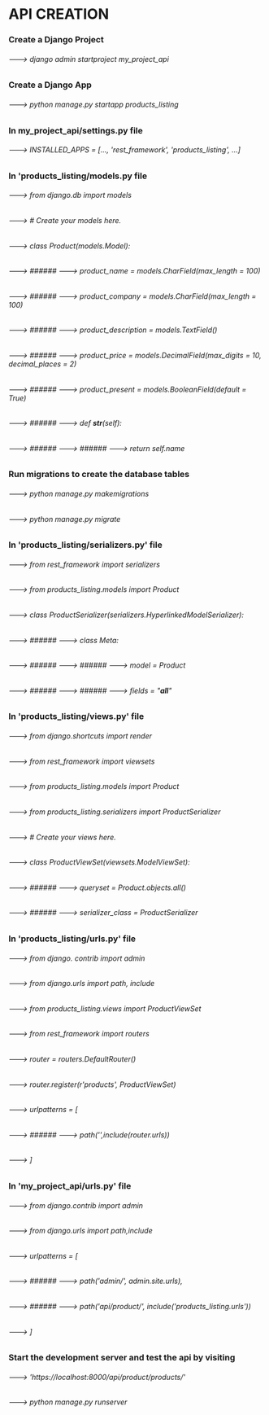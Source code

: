 # API CREATION
### Create a Django Project
###### ---> django admin startproject my_project_api
### Create a Django App
###### ---> python manage.py startapp products_listing
### In my_project_api/settings.py file
###### ---> INSTALLED_APPS = [..., 'rest_framework', 'products_listing', ...]
### In 'products_listing/models.py file
###### ---> from django.db import models
###### ---> # Create your models here.
###### ---> class Product(models.Model):
###### --->     ###### ---> product_name = models.CharField(max_length = 100)
###### --->     ###### ---> product_company = models.CharField(max_length = 100)
###### --->     ###### ---> product_description = models.TextField()
###### --->     ###### ---> product_price = models.DecimalField(max_digits = 10, decimal_places = 2)
###### --->     ###### ---> product_present = models.BooleanField(default = True)
###### --->     ###### ---> def __str__(self):
###### --->     ###### --->     ###### ---> return self.name
### Run migrations to create the database tables
###### ---> python manage.py makemigrations
###### ---> python manage.py migrate
### In 'products_listing/serializers.py' file
###### ---> from rest_framework import serializers
###### ---> from products_listing.models import Product
###### ---> class ProductSerializer(serializers.HyperlinkedModelSerializer):
###### --->     ###### ---> class Meta:
###### --->     ###### --->     ###### ---> model = Product
###### --->     ###### --->     ###### ---> fields = "__all__"
### In 'products_listing/views.py' file
###### ---> from django.shortcuts import render
###### ---> from rest_framework import viewsets
###### ---> from products_listing.models import Product
###### ---> from products_listing.serializers import ProductSerializer
###### ---> # Create your views here.
###### ---> class ProductViewSet(viewsets.ModelViewSet):
###### --->     ###### ---> queryset = Product.objects.all()
###### --->     ###### ---> serializer_class = ProductSerializer
### In 'products_listing/urls.py' file
###### ---> from django. contrib import admin
###### ---> from django.urls import path, include
###### ---> from products_listing.views import ProductViewSet
###### ---> from rest_framework import routers
###### ---> router = routers.DefaultRouter()
###### ---> router.register(r'products', ProductViewSet)
###### ---> urlpatterns = [
###### --->     ###### ---> path('',include(router.urls))
###### ---> ]
### In 'my_project_api/urls.py' file
###### ---> from django.contrib import admin
###### ---> from django.urls import path,include

###### ---> urlpatterns = [
###### --->     ###### ---> path('admin/', admin.site.urls),
###### --->     ###### ---> path('api/product/', include('products_listing.urls'))
###### ---> ]
### Start the development server and test the api by visiting 
###### ---> 'https://localhost:8000/api/product/products/'
###### ---> python manage.py runserver
